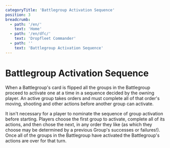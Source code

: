 ```yaml
---
categoryTitle: 'Battlegroup Activation Sequence'
position: 3
breadcrumb:
  - path: '/en/'
    text: 'Home'
  - path: '/en/dfc/'
    text: 'Dropfleet Commander'
  - path: ''
    text: 'Battlegroup Activation Sequence'
---
```


# Battlegroup Activation Sequence

When a Battlegroup's card is flipped all the groups in the Battlegroup proceed to activate one at a time in a sequence decided by the owning player. An active group takes orders and must complete all of that order's moving, shooting and other actions before another group can activate.

It isn't necessary for a player to nominate the sequence of group activation before starting. Players choose the first group to activate, complete all of its actions, and then chose the next, in any order they like (as which they choose may be determined by a previous Group's successes or failures!). Once all of the groups in the Battlegroup have activated the Battlegroup's actions are over for that turn.
